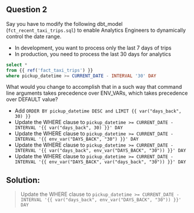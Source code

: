 ## Question 2 

Say you have to modify the following dbt_model (`fct_recent_taxi_trips.sql`) to enable Analytics Engineers to dynamically control the date range.

- In development, you want to process only the last 7 days of trips
- In production, you need to process the last 30 days for analytics

```sql
select *
from {{ ref('fact_taxi_trips') }}
where pickup_datetime >= CURRENT_DATE - INTERVAL '30' DAY
```

What would you change to accomplish that in a such way that command line arguments takes precedence over ENV_VARs, which takes precedence over DEFAULT value?

- Add `ORDER BY pickup_datetime DESC and LIMIT {{ var("days_back", 30) }}`
- Update the WHERE clause to `pickup_datetime >= CURRENT_DATE - INTERVAL '{{ var("days_back", 30) }}' DAY`
- Update the WHERE clause to `pickup_datetime >= CURRENT_DATE - INTERVAL '{{ env_var("DAYS_BACK", "30") }}' DAY`
- Update the WHERE clause to `pickup_datetime >= CURRENT_DATE - INTERVAL '{{ var("days_back", env_var("DAYS_BACK", "30")) }}' DAY`
- Update the WHERE clause to `pickup_datetime >= CURRENT_DATE - INTERVAL '{{ env_var("DAYS_BACK", var("days_back", "30")) }}' DAY`

## Solution:
>Update the WHERE clause to `pickup_datetime >= CURRENT_DATE - INTERVAL '{{ var("days_back", env_var("DAYS_BACK", "30")) }}' DAY`